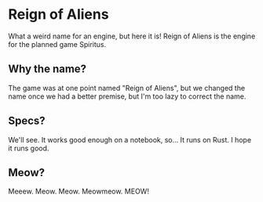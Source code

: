 # Reign of Aliens

What a weird name for an engine, but here it is! Reign of Aliens is the engine for the planned game Spiritus.

## Why the name?
The game was at one point named "Reign of Aliens", but we changed the name once we had a better premise,
but I'm too lazy to correct the name.

## Specs?
We'll see. It works good enough on a notebook, so...
It runs on Rust. I hope it runs good.

## Meow?
Meeew. Meow. Meow. Meowmeow. MEOW!

